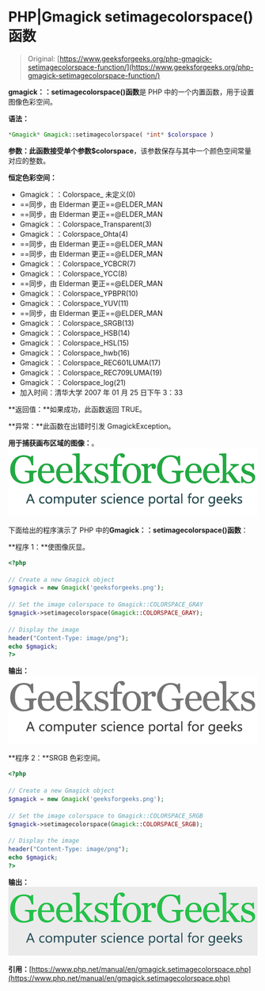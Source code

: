 # PHP|Gmagick setimagecolorspace()函数

> Original: [https://www.geeksforgeeks.org/php-gmagick-setimagecolorspace-function/](https://www.geeksforgeeks.org/php-gmagick-setimagecolorspace-function/)

**gmagick：：setimagecolorspace()函数**是 PHP 中的一个内置函数，用于设置图像色彩空间。

**语法：**

```php
*Gmagick* Gmagick::setimagecolorspace( *int* $colorspace )
```

**参数：**此函数接受单个参数**$colorspace**，该参数保存与其中一个颜色空间常量对应的整数。

**恒定色彩空间：**

*   Gmagick：：Colorspace_ 未定义(0)
*   ==同步，由 Elderman 更正==@ELDER_MAN
*   ==同步，由 Elderman 更正==@ELDER_MAN
*   Gmagick：：Colorspace_Transparent(3)
*   Gmagick：：Colorspace_Ohta(4)
*   ==同步，由 Elderman 更正==@ELDER_MAN
*   ==同步，由 Elderman 更正==@ELDER_MAN
*   Gmagick：：Colorspace_YCBCR(7)
*   Gmagick：：Colorspace_YCC(8)
*   ==同步，由 Elderman 更正==@ELDER_MAN
*   Gmagick：：Colorspace_YPBPR(10)
*   Gmagick：：Colorspace_YUV(11)
*   ==同步，由 Elderman 更正==@ELDER_MAN
*   Gmagick：：Colorspace_SRGB(13)
*   Gmagick：：Colorspace_HSB(14)
*   Gmagick：：Colorspace_HSL(15)
*   Gmagick：：Colorspace_hwb(16)
*   Gmagick：：Colorspace_REC601LUMA(17)
*   Gmagick：：Colorspace_REC709LUMA(19)
*   Gmagick：：Colorspace_log(21)
*   加入时间：清华大学 2007 年 01 月 25 日下午 3：33

**返回值：**如果成功，此函数返回 TRUE。

**异常：**此函数在出错时引发 GmagickException。

**用于捕获画布区域的图像：**。
![](img/07c99ec29e7a50fc3ea91a9d4a8d2f31.png)

下面给出的程序演示了 PHP 中的**Gmagick：：setimagecolorspace()函数**：

**程序 1：**使图像灰显。

```php
<?php

// Create a new Gmagick object
$gmagick = new Gmagick('geeksforgeeks.png');

// Set the image colorspace to Gmagick::COLORSPACE_GRAY
$gmagick->setimagecolorspace(Gmagick::COLORSPACE_GRAY);

// Display the image
header("Content-Type: image/png");
echo $gmagick;
?>
```

**输出：**
![](img/d01c8da3f0353bf20a27e15466300b29.png)

**程序 2：**SRGB 色彩空间。

```php
<?php

// Create a new Gmagick object
$gmagick = new Gmagick('geeksforgeeks.png');

// Set the image colorspace to Gmagick::COLORSPACE_SRGB
$gmagick->setimagecolorspace(Gmagick::COLORSPACE_SRGB);

// Display the image
header("Content-Type: image/png");
echo $gmagick;
?>
```

**输出：**
![](img/eeb3dc515166b51fff073a0900d3b6d7.png)

**引用：**[https://www.php.net/manual/en/gmagick.setimagecolorspace.php](https://www.php.net/manual/en/gmagick.setimagecolorspace.php)